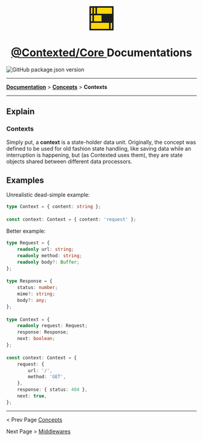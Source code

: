<div align="center">
    <img alt="Contexted Logo" width="64" src="https://raw.githubusercontent.com/contexted-js/brand/master/dark/main-fill.svg">
    <h1>
		<a href="https://github.com/contexted-js/core">
        	@Contexted/Core
    	</a>
		<span>Documentations</span>
	</h1>
</div>

<img alt="GitHub package.json version" src="https://img.shields.io/github/package-json/v/contexted-js/core">

---

[**Documentation**](../README.md) > [**Concepts**](README.md) > **Contexts**

---

## Explain

### Contexts

Simply put, a **context** is a state-holder data unit. Originally, the concept was defined to be used for old fashion state handling, like saving data while an interruption is happening, but (as Contexted uses them), they are state objects shared between different data processors.

## Examples

Unrealistic dead-simple example:

```ts
type Context = { content: string };

const context: Context = { content: 'request' };
```

Better example:

```ts
type Request = {
	readonly url: string;
	readonly method: string;
	readonly body?: Buffer;
};

type Response = {
	status: number;
	mime?: string;
	body?: any;
};

type Context = {
	readonly request: Request;
	response: Response;
	next: boolean;
};

const context: Context = {
	request: {
		url: '/',
		method: 'GET',
	},
	response: { status: 404 },
	next: true,
};
```

---

< Prev Page
[Concepts](README.md)

Next Page >
[Middlewares](middlewares.md)
